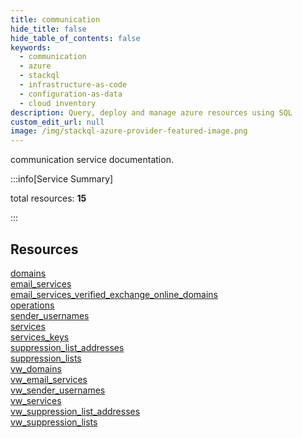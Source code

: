 ```yaml
---
title: communication
hide_title: false
hide_table_of_contents: false
keywords:
  - communication
  - azure
  - stackql
  - infrastructure-as-code
  - configuration-as-data
  - cloud inventory
description: Query, deploy and manage azure resources using SQL
custom_edit_url: null
image: /img/stackql-azure-provider-featured-image.png
---
```


communication service documentation.

:::info[Service Summary]

total resources: __15__  

:::

## Resources
<div class="row">
<div class="providerDocColumn">
<a href="/services/communication/domains/">domains</a><br />
<a href="/services/communication/email_services/">email_services</a><br />
<a href="/services/communication/email_services_verified_exchange_online_domains/">email_services_verified_exchange_online_domains</a><br />
<a href="/services/communication/operations/">operations</a><br />
<a href="/services/communication/sender_usernames/">sender_usernames</a><br />
<a href="/services/communication/services/">services</a><br />
<a href="/services/communication/services_keys/">services_keys</a><br />
<a href="/services/communication/suppression_list_addresses/">suppression_list_addresses</a>
</div>
<div class="providerDocColumn">
<a href="/services/communication/suppression_lists/">suppression_lists</a><br />
<a href="/services/communication/vw_domains/">vw_domains</a><br />
<a href="/services/communication/vw_email_services/">vw_email_services</a><br />
<a href="/services/communication/vw_sender_usernames/">vw_sender_usernames</a><br />
<a href="/services/communication/vw_services/">vw_services</a><br />
<a href="/services/communication/vw_suppression_list_addresses/">vw_suppression_list_addresses</a><br />
<a href="/services/communication/vw_suppression_lists/">vw_suppression_lists</a>
</div>
</div>